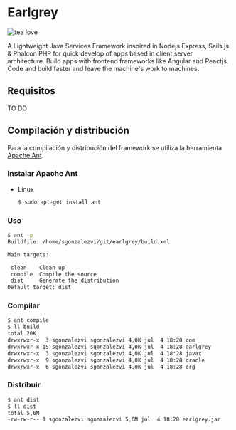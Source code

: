 # Earlgrey
![tea love](https://raw.githubusercontent.com/acalvoa/EARLGREY/extra/resources/Earl_Grey.jpg)

A Lightweight Java Services Framework inspired in Nodejs Express, Sails.js &amp; Phalcon PHP for quick develop of apps based in 
client server architecture. Build apps with frontend frameworks like Angular and Reactjs. Code and build faster and leave the machine's work to machines.

## Requisitos 

TO DO

## Compilación y distribución

Para la compilación y distribución del framework se utiliza la herramienta [Apache Ant](http://ant.apache.org/).

### Instalar Apache Ant

- Linux
   
   ```bash
   $ sudo apt-get install ant
   ```

### Uso

```bash
$ ant -p
Buildfile: /home/sgonzalezvi/git/earlgrey/build.xml

Main targets:

 clean    Clean up
 compile  Compile the source
 dist     Generate the distribution
Default target: dist

```

### Compilar

```bash
$ ant compile
$ ll build
total 20K
drwxrwxr-x  3 sgonzalezvi sgonzalezvi 4,0K jul  4 18:28 com
drwxrwxr-x 15 sgonzalezvi sgonzalezvi 4,0K jul  4 18:28 earlgrey
drwxrwxr-x  3 sgonzalezvi sgonzalezvi 4,0K jul  4 18:28 javax
drwxrwxr-x  9 sgonzalezvi sgonzalezvi 4,0K jul  4 18:28 oracle
drwxrwxr-x  6 sgonzalezvi sgonzalezvi 4,0K jul  4 18:28 org

```

### Distribuir

```bash
$ ant dist
$ ll dist 
total 5,6M
-rw-rw-r-- 1 sgonzalezvi sgonzalezvi 5,6M jul  4 18:28 earlgrey.jar
```


